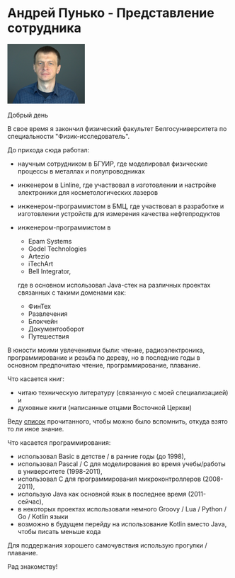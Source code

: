 # Андрей Пунько - Представление сотрудника

<img src="../photos/Andrei_Punko_photo_formal_2.jpg" alt="drawing" width="175"/>

Добрый день

В свое время я закончил физический факультет Белгосуниверситета по специальности "Физик-исследователь".

До прихода сюда работал:

- научным сотрудником в БГУИР, где моделировал физические процессы в металлах и полупроводниках
- инженером в Linline, где участвовал в изготовлении и настройке электроники для косметологических лазеров
- инженером-программистом в БМЦ, где участвовал в разработке и изготовлении устройств для измерения качества
  нефтепродуктов
- инженером-программистом в
  - Epam Systems
  - Godel Technologies
  - Artezio
  - iTechArt
  - Bell Integrator,

  где в основном использовал Java-стек на различных проектах связанных с такими доменами как:
    - ФинТех
    - Развлечения
    - Блокчейн
    - Документооборот
    - Путешествия

В юности моими увлечениями были: чтение, радиоэлектроника, программирование и резьба по дереву,
но в последние годы в основном предпочитаю чтение, программирование, плавание.

Что касается книг:
- читаю техническую литературу (связанную с моей специализацией) и
- духовные книги (написанные отцами
Восточной Церкви)

Веду [список](https://github.com/andrei-punko/book-reading-tracker) прочитанного, чтобы можно было вспомнить, откуда взято то ли иное
знание.

Что касается программирования:
- использовал Basic в детстве / в ранние годы (до 1998),
- использовал Pascal / C для моделирования во время учебы/работы в университете (1998-2011),
- использовал C для программирования микроконтроллеров (2008-2011),
- использую Java как основной язык в последнее время (2011-сейчас),
- в некоторых проектах использовали немного Groovy / Lua / Python / Go / Kotlin языки
- возможно в будущем перейду на использование Kotlin вместо Java, чтобы писать меньше кода

Для поддержания хорошего самочувствия использую прогулки / плавание.

Рад знакомству!
